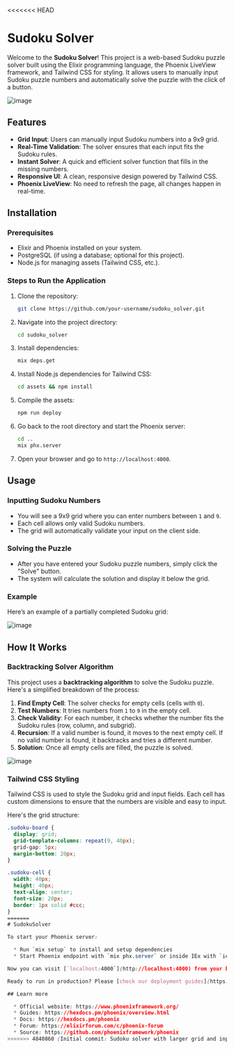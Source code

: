 <<<<<<< HEAD
# Sudoku Solver

Welcome to the **Sudoku Solver**! This project is a web-based Sudoku puzzle solver built using the Elixir programming language, the Phoenix LiveView framework, and Tailwind CSS for styling. It allows users to manually input Sudoku puzzle numbers and automatically solve the puzzle with the click of a button.

![image](https://github.com/user-attachments/assets/64aa4a0e-ebfc-4a7c-96f1-9eabdd1d0125)
 <!-- Replace with actual image link -->

## Features

- **Grid Input**: Users can manually input Sudoku numbers into a 9x9 grid.
- **Real-Time Validation**: The solver ensures that each input fits the Sudoku rules.
- **Instant Solver**: A quick and efficient solver function that fills in the missing numbers.
- **Responsive UI**: A clean, responsive design powered by Tailwind CSS.
- **Phoenix LiveView**: No need to refresh the page, all changes happen in real-time.

## Installation

### Prerequisites

- Elixir and Phoenix installed on your system.
- PostgreSQL (if using a database; optional for this project).
- Node.js for managing assets (Tailwind CSS, etc.).

### Steps to Run the Application

1. Clone the repository:

    ```bash
    git clone https://github.com/your-username/sudoku_solver.git
    ```

2. Navigate into the project directory:

    ```bash
    cd sudoku_solver
    ```

3. Install dependencies:

    ```bash
    mix deps.get
    ```

4. Install Node.js dependencies for Tailwind CSS:

    ```bash
    cd assets && npm install
    ```

5. Compile the assets:

    ```bash
    npm run deploy
    ```

6. Go back to the root directory and start the Phoenix server:

    ```bash
    cd ..
    mix phx.server
    ```

7. Open your browser and go to `http://localhost:4000`.

## Usage

### Inputting Sudoku Numbers

- You will see a 9x9 grid where you can enter numbers between `1` and `9`. 
- Each cell allows only valid Sudoku numbers.
- The grid will automatically validate your input on the client side.

### Solving the Puzzle

- After you have entered your Sudoku puzzle numbers, simply click the "Solve" button.
- The system will calculate the solution and display it below the grid.

### Example

Here’s an example of a partially completed Sudoku grid:

![image](https://github.com/user-attachments/assets/03f8c484-2478-47bc-9fa5-582138d18bab)

 <!-- Replace with actual image link -->

## How It Works

### Backtracking Solver Algorithm

This project uses a **backtracking algorithm** to solve the Sudoku puzzle. Here's a simplified breakdown of the process:

1. **Find Empty Cell**: The solver checks for empty cells (cells with `0`).
2. **Test Numbers**: It tries numbers from `1` to `9` in the empty cell.
3. **Check Validity**: For each number, it checks whether the number fits the Sudoku rules (row, column, and subgrid).
4. **Recursion**: If a valid number is found, it moves to the next empty cell. If no valid number is found, it backtracks and tries a different number.
5. **Solution**: Once all empty cells are filled, the puzzle is solved.

![image](https://github.com/user-attachments/assets/771d36ae-2578-47a1-baba-c3f95d16c92b)


### Tailwind CSS Styling

Tailwind CSS is used to style the Sudoku grid and input fields. Each cell has custom dimensions to ensure that the numbers are visible and easy to input.

Here's the grid structure:

```css
.sudoku-board {
  display: grid;
  grid-template-columns: repeat(9, 40px);
  grid-gap: 5px;
  margin-bottom: 20px;
}

.sudoku-cell {
  width: 40px;
  height: 40px;
  text-align: center;
  font-size: 20px;
  border: 1px solid #ccc;
}
=======
# SudokuSolver

To start your Phoenix server:

  * Run `mix setup` to install and setup dependencies
  * Start Phoenix endpoint with `mix phx.server` or inside IEx with `iex -S mix phx.server`

Now you can visit [`localhost:4000`](http://localhost:4000) from your browser.

Ready to run in production? Please [check our deployment guides](https://hexdocs.pm/phoenix/deployment.html).

## Learn more

  * Official website: https://www.phoenixframework.org/
  * Guides: https://hexdocs.pm/phoenix/overview.html
  * Docs: https://hexdocs.pm/phoenix
  * Forum: https://elixirforum.com/c/phoenix-forum
  * Source: https://github.com/phoenixframework/phoenix
>>>>>>> 4840860 (Initial commit: Sudoku solver with larger grid and input styling")
